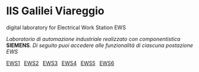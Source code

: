 # IIS Galilei Viareggio
digital laboratory for Electrical Work Station EWS

*Laboratorio di automazione industriale realizzato con componentistica* **SIEMENS**.
*Di seguito puoi accedere alle funzionalità di ciascuna postazione EWS*

[EWS1](/ews1.md) &ensp;[EWS2](/ews2.md) &ensp;[EWS3](/ews3.md) &ensp;[EWS4](/ews4.md) &ensp;[EWS5](/ews5.md) &ensp;[EWS6](/ews6.md) 
